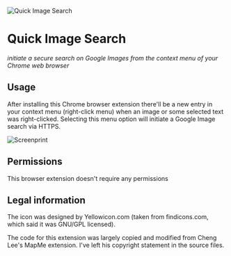 ![Quick Image Search](http://i.imgur.com/ZDV1yzE.png)

Quick Image Search
===

*initiate a secure search on Google Images from the context menu of your Chrome web browser*

Usage
---
After installing this Chrome browser extension there'll be a new entry in your context menu (right-click menu) when an
image or some selected text was right-clicked. Selecting this menu option will initiate a Google Image search via HTTPS.

![Screenprint](http://imgur.com/GPNmGY3.png)

Permissions
---
This browser extension doesn't require any permissions

Legal information
---
The icon was designed by Yellowicon.com (taken from findicons.com, which said it was GNU/GPL licensed).

The code for this extension was largely copied and modified from Cheng Lee's MapMe extension. I've left his copyright
statement in the source files.

